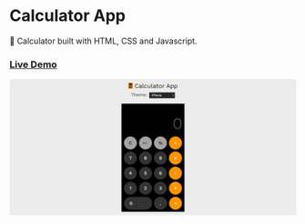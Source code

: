 # Calculator App
:1234: Calculator built with HTML, CSS and Javascript.

### [Live Demo](https://dncalculatorapp.netlify.app/)

![Screenshot](screenshot.png)